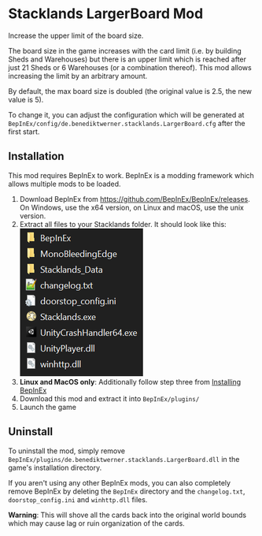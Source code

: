 # Stacklands LargerBoard Mod

Increase the upper limit of the board size.

The board size in the game increases with the card limit (i.e. by building Sheds and Warehouses) but
there is an upper limit which is reached after just 21 Sheds or 6 Warehouses (or a combination thereof).
This mod allows increasing the limit by an arbitrary amount.

By default, the max board size is doubled (the original value is 2.5, the new value is 5).

To change it, you can adjust the configuration which will be generated at `BepInEx/config/de.benediktwerner.stacklands.LargerBoard.cfg`
after the first start.

## Installation
This mod requires BepInEx to work. BepInEx is a modding framework which allows multiple mods to be loaded.

1. Download BepInEx from https://github.com/BepInEx/BepInEx/releases. On Windows, use the x64 version, on Linux and macOS, use the unix version.
2. Extract all files to your Stacklands folder. It should look like this:\
![](file_structure.png)
3. **Linux and MacOS only**: Additionally follow step three from [Installing BepInEx](https://docs.bepinex.dev/articles/user_guide/installation/index.html?tabs=tabid-nix)
4. Download this mod and extract it into `BepInEx/plugins/`
5. Launch the game

## Uninstall

To uninstall the mod, simply remove `BepInEx/plugins/de.benediktwerner.stacklands.LargerBoard.dll` in the game's installation directory.

If you aren't using any other BepInEx mods, you can also completely remove BepInEx by deleting the `BepInEx` directory and the `changelog.txt`, `doorstop_config.ini`
and `winhttp.dll` files.

**Warning**: This will shove all the cards back into the original world bounds which may cause lag or ruin organization of the cards.
